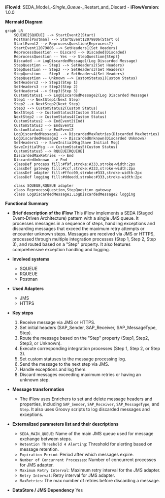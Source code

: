 **iFlowId**: SEDA_Model_-_Single_Queue_-_Restart_and_Discard - **iFlowVersion**: 1.0.0

**Mermaid Diagram**
```mermaid
graph LR
    SQUEUE[SQUEUE] --> StartEvent2(Start)
    Postman[Postman] --> StartEvent12079806(Start 6)
    StartEvent2 --> ReprocessQuestion{Reprocess?}
    StartEvent12079806 --> SetHeaders1(Set Headers)
    ReprocessQuestion -- Discard --> Discaded(Discaded)
    ReprocessQuestion -- Yes --> StepQuestion{Step?}
    Discaded --> LogDiscardedMessage1(Log Discarded Message)
    StepQuestion -- Step1 --> SetHeaders2(Set Headers)
    StepQuestion -- Step2 --> SetHeaders3(Set Headers)
    StepQuestion -- Step3 --> SetHeaders4(Set Headers)
    StepQuestion -- Unknown --> CustomStatus1(Custom Status)
    SetHeaders2 --> Step1(Step 1)
    SetHeaders3 --> Step2(Step 2)
    SetHeaders4 --> Step3(Step 3)
    CustomStatus1 --> LogDiscardedMessage2(Log Discarded Message)
    Step1 --> NextStep1(Next Step)
    Step2 --> NextStep2(Next Step)
    Step3 --> CustomStatus2(Custom Status)
    NextStep1 --> CustomStatus3(Custom Status)
    NextStep2 --> CustomStatus4(Custom Status)
    CustomStatus2 --> EndEvent2(End)
    CustomStatus3 --> EndEvent2
    CustomStatus4 --> EndEvent2
    LogDiscardedMessage1 --> DiscardedMaxRetries(Discarded MaxRetries)
    LogDiscardedMessage2 --> DiscardedUnknown(Discarded Unknown)
    SetHeaders1 --> SaveInitialMsg(Save Initial Msg)
    SaveInitialMsg --> CustomStatus5(Custom Status)
    CustomStatus5 --> RQUEUE[RQUEUE]
    DiscardedMaxRetries --> End
    DiscardedUnknown --> End
    classDef process fill:#f9f,stroke:#333,stroke-width:2px
    classDef gateway fill:#ccf,stroke:#333,stroke-width:2px
    classDef adapter fill:#ffcc00,stroke:#333,stroke-width:2px
    classDef logging fill:#ddeedd,stroke:#333,stroke-width:2px

    class SQUEUE,RQUEUE adapter
    class ReprocessQuestion,StepQuestion gateway
    class LogDiscardedMessage1,LogDiscardedMessage2 logging
```
**Functional Summary**
- **Brief description of the iFlow**
This iFlow implements a SEDA (Staged Event-Driven Architecture) pattern with a single JMS queue. It processes messages in a sequence of steps, handling exceptions and discarding messages that exceed the maximum retry attempts or encounter unknown steps. Messages are received via JMS or HTTPS, processed through multiple integration processes (Step 1, Step 2, Step 3), and routed based on a "Step" property. It also features comprehensive exception handling and logging.

- **Involved systems**
    - SQUEUE
    - RQUEUE
    - Postman

- **Used Adapters**
    - JMS
    - HTTPS

- **Key steps**
    1.  Receive message via JMS or HTTPS.
    2.  Set initial headers (SAP_Sender, SAP_Receiver, SAP_MessageType, Step).
    3.  Route the message based on the "Step" property (Step1, Step2, Step3, or Unknown).
    4.  Execute corresponding integration processes (Step 1, Step 2, or Step 3).
    5.  Set custom statuses to the message processing log.
    6.  Send the message to the next step via JMS.
    7.  Handle exceptions and log them.
    8.  Discard messages exceeding maximum retries or having an unknown step.

- **Message transformation**
    -  The iFlow uses Enrichers to set and delete message headers and properties, including `SAP_Sender`, `SAP_Receiver`, `SAP_MessageType`, and `Step`. It also uses Groovy scripts to log discarded messages and exceptions.

- **Externalized parameters list and their descriptions**
    - `SEDA_MAIN_QUEUE`: Name of the main JMS queue used for message exchange between steps.
    - `Retention Threshold 4 Alerting`: Threshold for alerting based on message retention.
    - `Expiration Period`: Period after which messages expire.
    - `Number of Concurrent Processes`: Number of concurrent processes for JMS adapter.
    - `Maximum Retry Interval`: Maximum retry interval for the JMS adapter.
    - `Retry Interval`: Retry interval for JMS adapter.
    - `MaxRetries`: The max number of retries before discarding a message.

- **DataStore / JMS Dependency**
Yes